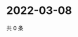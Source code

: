 # 2022-03-08

共 0 条

<!-- BEGIN WEIBO -->
<!-- 最后更新时间 Tue Mar 08 2022 22:00:45 GMT+0800 (China Standard Time) -->

<!-- END WEIBO -->
